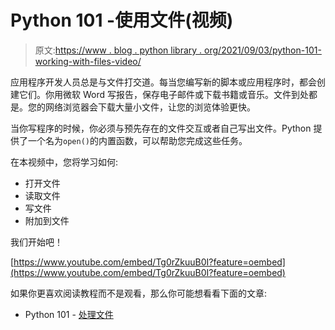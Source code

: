 # Python 101 -使用文件(视频)

> 原文:[https://www . blog . python library . org/2021/09/03/python-101-working-with-files-video/](https://www.blog.pythonlibrary.org/2021/09/03/python-101-working-with-files-video/)

应用程序开发人员总是与文件打交道。每当您编写新的脚本或应用程序时，都会创建它们。你用微软 Word 写报告，保存电子邮件或下载书籍或音乐。文件到处都是。您的网络浏览器会下载大量小文件，让您的浏览体验更快。

当你写程序的时候，你必须与预先存在的文件交互或者自己写出文件。Python 提供了一个名为`open()`的内置函数，可以帮助您完成这些任务。

在本视频中，您将学习如何:

*   打开文件
*   读取文件
*   写文件
*   附加到文件

我们开始吧！

[https://www.youtube.com/embed/Tg0rZkuuB0I?feature=oembed](https://www.youtube.com/embed/Tg0rZkuuB0I?feature=oembed)

如果你更喜欢阅读教程而不是观看，那么你可能想看看下面的文章:

*   Python 101 - [处理文件](https://www.blog.pythonlibrary.org/2020/06/24/python-101-working-with-files/)